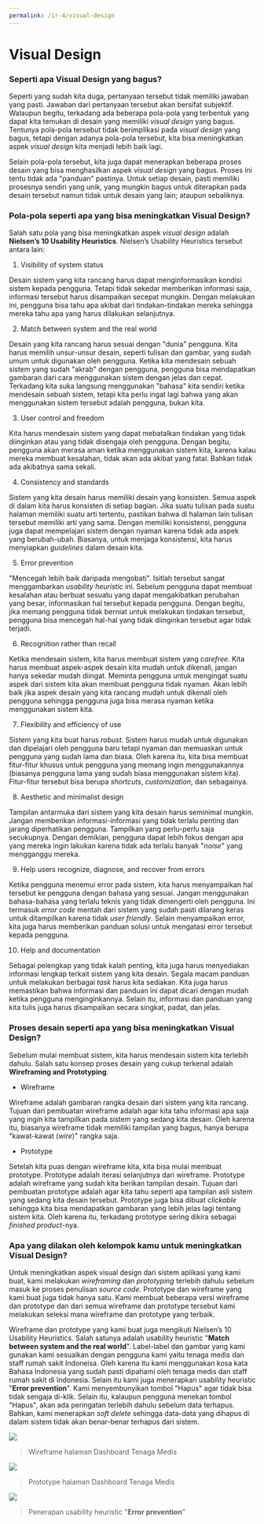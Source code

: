 ```yaml
---
permalink: /ir-4/visual-design
---
```


# Visual Design

### Seperti apa Visual Design yang bagus?

Seperti yang sudah kita duga, pertanyaan tersebut tidak memiliki jawaban yang pasti. Jawaban dari pertanyaan tersebut akan bersifat subjektif. Walaupun begitu, terkadang ada beberapa pola-pola yang terbentuk yang dapat kita temukan di desain yang memiliki *visual design* yang bagus. Tentunya pola-pola tersebut tidak berimplikasi pada *visual design* yang bagus, tetapi dengan adanya pola-pola tersebut, kita bisa meningkatkan aspek *visual design* kita menjadi lebih baik lagi. 

Selain pola-pola tersebut, kita juga dapat menerapkan beberapa proses desain yang bisa menghasilkan aspek *visual design* yang bagus. Proses ini tentu tidak ada "panduan" pastinya. Untuk setiap desain, pasti memiliki prosesnya sendiri yang unik, yang mungkin bagus untuk diterapkan pada desain tersebut namun tidak untuk desain yang lain; ataupun sebaliknya.

### Pola-pola seperti apa yang bisa meningkatkan Visual Design?

Salah satu pola yang bisa meningkatkan aspek *visual design* adalah **Nielsen’s 10 Usability Heuristics**. Nielsen’s Usability Heuristics tersebut antara lain:

1. Visibility of system status

Desain sistem yang kita rancang harus dapat menginformasikan kondisi sistem kepada pengguna. Tetapi tidak sekedar memberikan informasi saja, informasi tersebut harus disampaikan secepat mungkin. Dengan melakukan ini, pengguna bisa tahu apa akibat dari tindakan-tindakan mereka sehingga mereka tahu apa yang harus dilakukan selanjutnya.

2. Match between system and the real world

Desain yang kita rancang harus sesuai dengan "dunia" pengguna. Kita harus memilih unsur-unsur desain, seperti tulisan dan gambar, yang sudah umum untuk digunakan oleh pengguna. Ketika kita mendesain sebuah sistem yang sudah "akrab" dengan pengguna, pengguna bisa mendapatkan gambaran dari cara menggunakan sistem dengan jelas dan cepat. Terkadang kita suka langsung menggunakan "bahasa" kita sendiri ketika mendesain sebuah sistem, tetapi kita perlu ingat lagi bahwa yang akan menggunakan sistem tersebut adalah pengguna, bukan kita.

3. User control and freedom

Kita harus mendesain sistem yang dapat mebatalkan tindakan yang tidak diinginkan atau yang tidak disengaja oleh pengguna. Dengan begitu, pengguna akan merasa aman ketika menggunakan sistem kita, karena kalau mereka membuat kesalahan, tidak akan ada akibat yang fatal. Bahkan tidak ada akibatnya sama sekali.

4. Consistency and standards

Sistem yang kita desain harus memiliki desain yang konsisten. Semua aspek di dalam kita harus konsisten di setiap bagian. Jika suatu tulisan pada suatu halaman memiliki suatu arti tertentu, pastikan bahwa di halaman lain tulisan tersebut memiliki arti yang sama. Dengan memiliki konsistensi, pengguna juga dapat mempelajari sistem dengan nyaman karena tidak ada aspek yang berubah-ubah. Biasanya, untuk menjaga konsistensi, kita harus menyiapkan *guidelines* dalam desain kita.

5. Error prevention

"Mencegah lebih baik daripada mengobati". Isitlah tersebut sangat menggambarkan *usability heuristic* ini. Sebelum pengguna dapat membuat kesalahan atau berbuat sesuatu yang dapat mengakibatkan perubahan yang besar, informasikan hal tersebut kepada pengguna. Dengan begitu, jika memang pengguna tidak berniat untuk melakukan tindakan tersebut, pengguna bisa mencegah hal-hal yang tidak diinginkan tersebut agar tidak terjadi.

6. Recognition rather than recall

Ketika mendesain sistem, kita harus membuat sistem yang *carefree*. Kita harus membuat aspek-aspek desain kita mudah untuk dikenali, jangan hanya sekedar mudah diingat. Meminta pengguna untuk mengingat suatu aspek dari sistem kita akan membuat pengguna tidak nyaman. Akan lebih baik jika aspek desain yang kita rancang mudah untuk dikenali oleh pengguna sehingga pengguna juga bisa merasa nyaman ketika menggunakan sistem kita.

7. Flexibility and efficiency of use

Sistem yang kita buat harus *robust*. Sistem harus mudah untuk digunakan dan dipelajari oleh pengguna baru tetapi nyaman dan memuaskan untuk pengguna yang sudah lama dan biasa. Oleh karena itu, kita bisa membuat fitur-fitur khusus untuk pengguna yang memang ingin menggunakannya (biasanya pengguna lama yang sudah biasa menggunakan sistem kita). Fitur-fitur tersebut bisa berupa *shortcuts*, *customization*, dan sebagainya.

8. Aesthetic and minimalist design

Tampilan antarmuka dari sistem yang kita desain harus seminimal mungkin. Jangan memberikan informasi-informasi yang tidak terlalu penting dan jarang diperhatikan pengguna. Tampilkan yang perlu-perlu saja secukupnya. Dengan demikian, pengguna dapat lebih fokus dengan apa yang mereka ingin lakukan karena tidak ada terlalu banyak "*noise*" yang mengganggu mereka.

9. Help users recognize, diagnose, and recover from errors

Ketika pengguna menemui error pada sistem, kita harus menyampaikan hal tersebut ke pengguna dengan bahasa yang sesuai. Jangan menggunakan bahasa-bahasa yang terlalu teknis yang tidak dimengerti oleh pengguna. Ini termasuk *error code* mentah dari sistem yang sudah pasti dilarang keras untuk ditampilkan karena tidak *user friendly*. Selain menyampaikan error, kita juga harus memberikan panduan solusi untuk mengatasi error tersebut kepada pengguna.

10. Help and documentation

Sebagai pelengkap yang tidak kalah penting, kita juga harus menyediakan informasi lengkap terkait sistem yang kita desain. Segala macam panduan untuk melakukan berbagai *task* harus kita sediakan. Kita juga harus memastikan bahwa informasi dan panduan ini dapat dicari dengan mudah ketika pengguna menginginkannya. Selain itu, informasi dan panduan yang kita tulis juga harus disampaikan secara singkat, padat, dan jelas.

### Proses desain seperti apa yang bisa meningkatkan Visual Design?

Sebelum mulai membuat sistem, kita harus mendesain sistem kita terlebih dahulu. Salah satu konsep proses desain yang cukup terkenal adalah **Wireframing and Prototyping**.

- Wireframe

Wireframe adalah gambaran rangka desain dari sistem yang kita rancang. Tujuan dari pembuatan wireframe adalah agar kita tahu informasi apa saja yang ingin kita tampilkan pada sistem yang sedang kita desain. Oleh karena itu, biasanya wireframe tidak memiliki tampilan yang bagus, hanya berupa "kawat-kawat (*wire*)" rangka saja.

- Prototype

Setelah kita puas dengan wireframe kita, kita bisa mulai membuat prototype. Prototype adalah iterasi selanjutnya dari wireframe. Prototype adalah wireframe yang sudah kita berikan tampilan desain. Tujuan dari pembuatan prototype adalah agar kita tahu seperti apa tampilan asli sistem yang sedang kita desain tersebut. Prototype juga bisa dibuat *clickable* sehingga kita bisa mendapatkan gambaran yang lebih jelas lagi tentang sistem kita. Oleh karena itu, terkadang prototype sering dikira sebagai *finished product*-nya.

### Apa yang dilakan oleh kelompok kamu untuk meningkatkan Visual Design?

Untuk meningkatkan aspek visual design dari sistem aplikasi yang kami buat, kami melakukan *wireframing* dan *prototyping* terlebih dahulu sebelum masuk ke proses penulisan *source code*. Prototype dan wireframe yang kami buat juga tidak hanya satu. Kami membuat beberapa versi wireframe dan prototype dan dari semua wireframe dan prototype tersebut kami melakukan seleksi mana wireframe dan prototype yang terbaik.

Wireframe dan prototype yang kami buat juga mengikuti Nielsen’s 10 Usability Heuristics. Salah satunya adalah usability heuristic "**Match between system and the real world**". Label-label dan gambar yang kami gunakan kami sesuaikan dengan pengguna kami yaitu tenaga medis dan staff rumah sakit Indoneisa. Oleh karena itu kami menggunakan kosa kata Bahasa Indonesia yang sudah pasti dipahami oleh tenaga medis dan staff rumah sakit di Indonesia. Selain itu kami juga menerapkan usability heuristic "**Error prevention**". Kami menyembunyikan tombol "Hapus" agar tidak bisa tidak sengaja di-klik. Selain itu, kalaupun pengguna menekan tombol "Hapus", akan ada peringatan terlebih dahulu sebelum data terhapus. Bahkan, kami menerapkan *soft delete* sehingga data-data yang dihapus di dalam sistem tidak akan benar-benar terhapus dari sistem.

![](./img/DashboardWF.png)

> Wireframe halaman Dashboard Tenaga Medis

![](./img/DashboardProto.png)

> Prototype halaman Dashboard Tenaga Medis

![](./img/PopupDelete.png)

> Penerapan usability heuristic "**Error prevention**"
